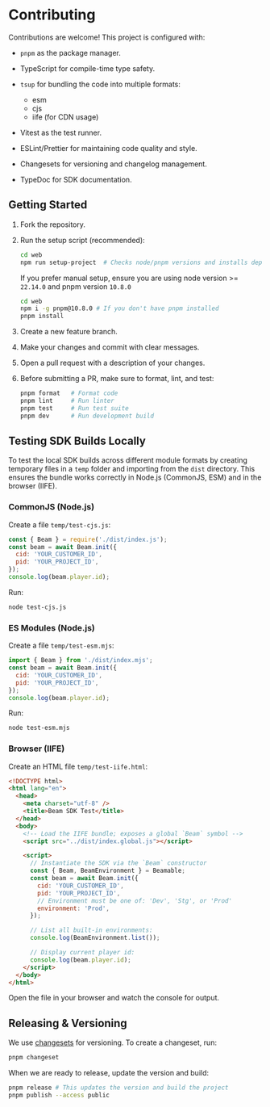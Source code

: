 # Contributing

Contributions are welcome! This project is configured with:

- `pnpm` as the package manager.

- TypeScript for compile-time type safety.

- `tsup` for bundling the code into multiple formats:

  - esm
  - cjs
  - iife (for CDN usage)

- Vitest as the test runner.

- ESLint/Prettier for maintaining code quality and style.

- Changesets for versioning and changelog management.

- TypeDoc for SDK documentation.

## Getting Started

1. Fork the repository.

2. Run the setup script (recommended):

   ```bash
   cd web
   npm run setup-project  # Checks node/pnpm versions and installs dependencies
   ```

   If you prefer manual setup, ensure you are using node version >= `22.14.0` and pnpm version `10.8.0`

   ```bash
   cd web
   npm i -g pnpm@10.8.0 # If you don't have pnpm installed
   pnpm install
   ```

3. Create a new feature branch.

4. Make your changes and commit with clear messages.

5. Open a pull request with a description of your changes.

6. Before submitting a PR, make sure to format, lint, and test:
   ```bash
   pnpm format   # Format code
   pnpm lint     # Run linter
   pnpm test     # Run test suite
   pnpm dev      # Run development build
   ```

## Testing SDK Builds Locally

To test the local SDK builds across different module formats by creating temporary files in a `temp` folder and importing from the `dist` directory.
This ensures the bundle works correctly in Node.js (CommonJS, ESM) and in the browser (IIFE).

### CommonJS (Node.js)

Create a file `temp/test-cjs.js`:

```js
const { Beam } = require('./dist/index.js');
const beam = await Beam.init({
  cid: 'YOUR_CUSTOMER_ID',
  pid: 'YOUR_PROJECT_ID',
});
console.log(beam.player.id);
```

Run:

```bash
node test-cjs.js
```

### ES Modules (Node.js)

Create a file `temp/test-esm.mjs`:

```js
import { Beam } from './dist/index.mjs';
const beam = await Beam.init({
  cid: 'YOUR_CUSTOMER_ID',
  pid: 'YOUR_PROJECT_ID',
});
console.log(beam.player.id);
```

Run:

```bash
node test-esm.mjs
```

### Browser (IIFE)

Create an HTML file `temp/test-iife.html`:

```html
<!DOCTYPE html>
<html lang="en">
  <head>
    <meta charset="utf-8" />
    <title>Beam SDK Test</title>
  </head>
  <body>
    <!-- Load the IIFE bundle; exposes a global `Beam` symbol -->
    <script src="../dist/index.global.js"></script>

    <script>
      // Instantiate the SDK via the `Beam` constructor
      const { Beam, BeamEnvironment } = Beamable;
      const beam = await Beam.init({
        cid: 'YOUR_CUSTOMER_ID',
        pid: 'YOUR_PROJECT_ID',
        // Environment must be one of: 'Dev', 'Stg', or 'Prod'
        environment: 'Prod',
      });

      // List all built-in environments:
      console.log(BeamEnvironment.list());

      // Display current player id:
      console.log(beam.player.id);
    </script>
  </body>
</html>
```

Open the file in your browser and watch the console for output.

## Releasing & Versioning

We use [changesets](https://github.com/changesets/changesets) for versioning. To create a changeset, run:

```bash
pnpm changeset
```

When we are ready to release, update the version and build:

```bash
pnpm release # This updates the version and build the project
pnpm publish --access public
```
